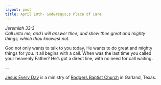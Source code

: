 ```yaml
---
layout: post
title: April 10th- God&rsquo;s Place of Care
---
```


_Jeremiah 33:3  
Call unto me, and I will answer thee, and shew thee great and mighty
things, which thou knowest not._

God not only wants to talk to you today, He wants to do great and
mighty things for you. It all begins with a call. When was the last
time you called your heavenly Father? He&rsquo;s got a direct line,
with no need for call waiting.

 --

<a href=http://jesuseveryday.net>Jesus Every Day</a> is a ministry of <a href=http://rodgersbaptist.net>Rodgers Baptist Church</a> in Garland, Texas.
